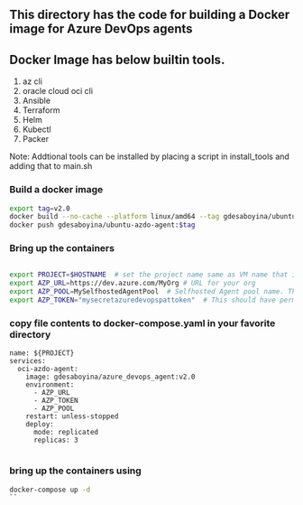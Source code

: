 ## This directory has the code for building a Docker image for Azure DevOps agents

## Docker Image has below builtin tools.

1. az cli
2. oracle cloud oci cli
3. Ansible
4. Terraform
5. Helm
6. Kubectl
7. Packer

Note: Addtional tools can be installed by placing a script in install_tools and adding that to main.sh

### Build a docker image

```bash
export tag=v2.0
docker build --no-cache --platform linux/amd64 --tag gdesaboyina/ubuntu-azdo-agent:$tag .
docker push gdesaboyina/ubuntu-azdo-agent:$tag
```

### Bring up the containers

```bash

export PROJECT=$HOSTNAME  # set the project name same as VM name that is running.
export AZP_URL=https://dev.azure.com/MyOrg # URL for your org
export AZP_POOL=MySelfhostedAgentPool  # Selfhosted Agent pool name. This needs to be created in advance from DevOps Portal
export AZP_TOKEN="mysecretazuredevopspattoken"  # This should have permissions to setup buildagents

```

### copy file contents to docker-compose.yaml in your favorite directory

```
name: ${PROJECT}
services:
  oci-azdo-agent:
    image: gdesaboyina/azure_devops_agent:v2.0
    environment:
      - AZP_URL
      - AZP_TOKEN
      - AZP_POOL
    restart: unless-stopped
    deploy:
      mode: replicated
      replicas: 3
      
```
### bring up the containers using

```bash
docker-compose up -d
``
